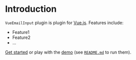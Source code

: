 # Introduction

`VueEmailInput` plugin is plugin for [Vue.js](http://vuejs.org).
Features include:

- Feature1
- Feature2
- ...

[Get started](./started/) or play with the [demo](https://github.com//vue-email-input/tree/dev/demo) (see [`README.md`](https://github.com//vue-email-input/) to run them).
